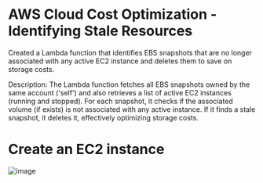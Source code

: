 # AWS Cloud Cost Optimization - Identifying Stale Resources
Created a Lambda function that identifies EBS snapshots that are no longer associated with any active EC2 instance and deletes them to save on storage costs.

Description: The Lambda function fetches all EBS snapshots owned by the same account ('self') and also retrieves a list of active EC2 instances (running and stopped). For each snapshot, it checks if the associated volume (if exists) is not associated with any active instance. If it finds a stale snapshot, it deletes it, effectively optimizing storage costs.

# Create an EC2 instance 
![image](https://github.com/user-attachments/assets/b22f149c-1ee1-4897-aa60-fd1fa06ad257)
